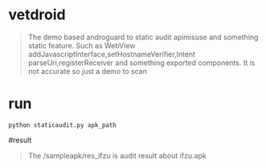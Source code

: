 # vetdroid
> The demo based androguard to static audit apimisuse and something static feature.
> Such as WebView addJavascriptInterface,setHostnameVerifier,Intent parseUri,registerReceiver and something exported components.
> It is not accurate so just a demo to scan 

# run
    python staticaudit.py apk_path

#result

> The /sampleapk/res_ifzu is audit result about ifzu.apk

    
